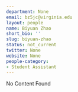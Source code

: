 ```yaml
---
department: None
email: bz5jc@virginia.edu
layout: people
name: Biyuan Zhao
short_bio: ''
slug: biyuan-zhao
status: not_current
twitter: None
website: None
people-category:
- Student Assistant
---
```


No Content Found
